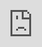 ﻿# Building & Shipping

## **🦊 Introduction**

Heya folks! I am Fama and today we will be doing this quick project to help you connect your metamask account to a react app.

MetaMask is the easiest way to connect to ethereum blockchain and sign transactions too. So if you are building a dapp or web3 project, there is a high chance, you will be using MetaMask or adding the functionality to connect as an account.  
  
I will quickly help you learn this.

As usual, we will be using node package manager for installing some stuff and VScode as our preferred app for creating the project. So, please install VScode and node on your machine. Install [node from here](https://nodejs.org/en/). Download [VScode from here](https://code.visualstudio.com/).

If you complete this course with me today, you will be getting a special NFT, a utility token, which will unlock many more opportunities for you on the Metaschool platform. Here is how the NFT looks like.

Now before we move forward, let’s set some house rules first.  ![](https://lh6.googleusercontent.com/rpW6Nmm5Sl7UXSwsVUlNfRC3mfhib3FZ-GlvaMYsmZQ5ucwwu8RF8RRlYPye-wJVSjwGqKdxviy445hksdMQ26jjVZjYcQ8eqAMO2KeGadd2-FgtCS40FJjW3ifSsvqWfMYRIFN6)

1. Pleaseeeee do your quick assignments properly.

2. Join [our discord server](https://discord.gg/vbVMUwXWgc)  and ask all relevant questions there.

3. Stay happy and positive!

## **🛠 Contributing to this project!**

Good news! This is an open source project, you can find the tutorial markdown files [here](https://github.com/0xmetaschool/Learning-Projects). If you find an issues in the code or tutorial, please feel free to resolve it. We love love love contributions by our community and we give acknowledgement to contributors in our discord and github profile too.

Also, don’t forget to star ⭐️ our repository! we will be very thankful! ♥️
<iframe src="https://www.loom.com/embed/b7926b4379fb4568b8cacca84bcd41d6" frameborder="0" webkitallowfullscreen mozallowfullscreen allowfullscreen style="position: absolute; top: 0; left: 0; width: 100%; height: 100%;"></iframe>


<iframe width="560" height="315" src="https://www.youtube.com/embed/HN3e9fJNv0w" title="YouTube video player" frameborder="0" allow="accelerometer; autoplay; clipboard-write; encrypted-media; gyroscope; picture-in-picture; web-share" allowfullscreen></iframe>
